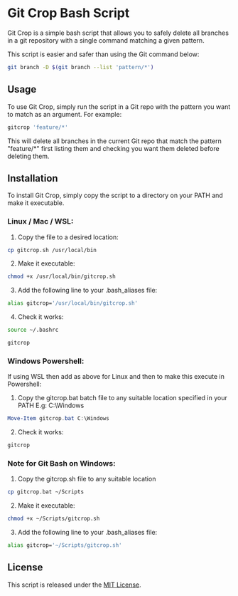 # Git Crop Bash Script

Git Crop is a simple bash script that allows you to safely delete all branches in a git repository with a single command matching a given pattern.

This script is easier and safer than using the Git command below:

```bash
git branch -D $(git branch --list 'pattern/*')
```

## Usage

To use Git Crop, simply run the script in a Git repo with the pattern you want to match as an argument. For example:

```bash
gitcrop 'feature/*'
```

This will delete all branches in the current Git repo that match the pattern "feature/\*" first listing them and checking you want them deleted before deleting them.

## Installation

To install Git Crop, simply copy the script to a directory on your PATH and make it executable.

### Linux / Mac / WSL:

1. Copy the file to a desired location:

```bash
cp gitcrop.sh /usr/local/bin
```

2. Make it executable:

```bash
chmod +x /usr/local/bin/gitcrop.sh
```

3. Add the following line to your .bash_aliases file:

```bash
alias gitcrop='/usr/local/bin/gitcrop.sh'
```

4. Check it works:

```bash
source ~/.bashrc

gitcrop
```

### Windows Powershell:

If using WSL then add as above for Linux and then to make this execute in Powershell:

1. Copy the gitcrop.bat batch file to any suitable location specified in your PATH E.g: C:\Windows

```PowerShell
Move-Item gitcrop.bat C:\Windows
```

2. Check it works:

```PowerShell
gitcrop
```

### Note for Git Bash on Windows:

1. Copy the gitcrop.sh file to any suitable location

```bash
cp gitcrop.bat ~/Scripts
```

2. Make it executable:

```bash
chmod +x ~/Scripts/gitcrop.sh
```

3. Add the following line to your .bash_aliases file:

```bash
alias gitcrop='~/Scripts/gitcrop.sh'
```

## License

This script is released under the [MIT License](https://opensource.org/licenses/MIT).
